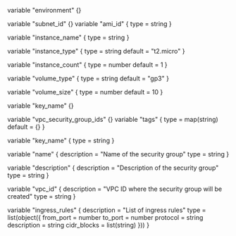 variable "environment" {}

variable "subnet_id" {}
variable "ami_id" {
  type    = string
}

variable "instance_name" {
  type    = string
}

variable "instance_type" {
  type    = string
  default = "t2.micro"
}

variable "instance_count" {
  type    = number
  default = 1
}

variable "volume_type" {
  type =  string
  default = "gp3"
}

variable "volume_size" {
  type =  number
  default = 10
}

variable "key_name" {}

variable "vpc_security_group_ids" {}
variable "tags" {
  type        = map(string)
  default     = {}
}

variable "key_name" {
  type = string
}

variable "name" {
  description = "Name of the security group"
  type        = string
}

variable "description" {
  description = "Description of the security group"
  type        = string
}

variable "vpc_id" {
  description = "VPC ID where the security group will be created"
  type        = string
}

variable "ingress_rules" {
  description = "List of ingress rules"
  type = list(object({
    from_port   = number
    to_port     = number
    protocol    = string
    description = string
    cidr_blocks = list(string)
  }))
}
